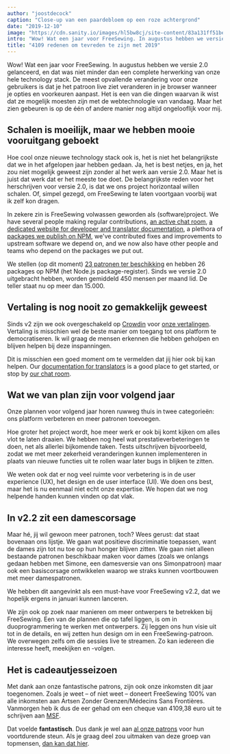 ```yaml
---
author: "joostdecock"
caption: "Close-up van een paardebloem op een roze achtergrond"
date: "2019-12-10"
image: "https://cdn.sanity.io/images/hl5bw8cj/site-content/83a131ff51bec913541a94356d1930aaa2c07f87-1920x1280.jpg"
intro: "Wow! Wat een jaar voor FreeSewing. In augustus hebben we versie 2.0 gelanceerd, en dat was niet minder dan een complete herwerking van onze hele technology stack. De meest opvallende verandering voor onze gebruikers is dat je het patroon live ziet veranderen in je browser wanneer je opties en voorkeuren aanpast. Het is een van die dingen waarvan ik wist dat ze mogelijk moesten zijn met de webtechnologie van vandaag. Maar het zien gebeuren is op de één of andere manier nog altijd ongelooflijk voor mij."
title: "4109 redenen om tevreden te zijn met 2019"
---
```



Wow! Wat een jaar voor FreeSewing. In augustus hebben we versie 2.0 gelanceerd, en dat was niet minder dan een complete herwerking van onze hele technology stack. De meest opvallende verandering voor onze gebruikers is dat je het patroon live ziet veranderen in je browser wanneer je opties en voorkeuren aanpast. Het is een van die dingen waarvan ik wist dat ze mogelijk moesten zijn met de webtechnologie van vandaag. Maar het zien gebeuren is op de één of andere manier nog altijd ongelooflijk voor mij.

## Schalen is moeilijk, maar we hebben mooie vooruitgang geboekt

Hoe cool onze nieuwe technology stack ook is, het is niet het belangrijkste dat we in het afgelopen jaar hebben gedaan. Ja, het is best netjes, en ja, het zou niet mogelijk geweest zijn zonder al het werk aan versie 2.0. Maar het is juist dat werk dat er het meeste toe doet. De belangrijkste reden voor het herschrijven voor versie 2.0, is dat we ons project horizontaal willen schalen. Of, simpel gezegd, om FreeSewing te laten voortgaan voorbij wat ik zelf kon dragen.

In zekere zin is FreeSewing volwassen geworden als (software)project. We have several people making regular contributions, [an active chat room](https://discord.freesewing.org/), [a dedicated website for developer and translator documentation](https://freesewing.dev), a plethora of [packages we publish on NPM](https://www.npmjs.com/search?q=keywords:freesewing), we've contributed fixes and improvements to upstream software we depend on, and we now also have other people and teams who depend on the packages we put out.

We stellen (op dit moment) [23 patronen ter beschikking](/patterns/) en hebben 26 packages op NPM (het Node.js package-register). Sinds we versie 2.0 uitgebracht hebben, worden gemiddeld 450 mensen per maand lid. De teller staat nu op meer dan 15.000.

## Vertaling is nog nooit zo gemakkelijk geweest

Sinds v2 zijn we ook overgeschakeld op [Crowdin](https://crowdin.com) voor [onze vertalingen](https://freesewing.dev/guides/translator/). Vertaling is misschien wel de beste manier om toegang tot ons platform te democratiseren. Ik wil graag de mensen erkennen die hebben geholpen en blijven helpen bij deze inspanningen.

Dit is misschien een goed moment om te vermelden dat jij hier ook bij kan helpen. Our [documentation for translators](https://freesewing.dev/guides/translator/) is a good place to get started, or stop by [our chat room](https://discord.freesewing.org/).

## Wat we van plan zijn voor volgend jaar

Onze plannen voor volgend jaar horen ruwweg thuis in twee categorieën: ons platform verbeteren en meer patronen toevoegen.

Hoe groter het project wordt, hoe meer werk er ook bij komt kijken om alles vlot te laten draaien. We hebben nog heel wat prestatieverbeteringen te doen, net als allerlei bijkomende taken. Tests uitschrijven bijvoorbeeld, zodat we met meer zekerheid veranderingen kunnen implementeren in plaats van nieuwe functies uit te rollen waar later bugs in blijken te zitten.

We weten ook dat er nog veel ruimte voor verbetering is in de user experience (UX), het design en de user interface (UI). We doen ons best, maar het is nu eenmaal niet echt onze expertise. We hopen dat we nog helpende handen kunnen vinden op dat vlak.

## In v2.2 zit een damescorsage

Maar hé, jij wil gewoon meer patronen, toch? Wees gerust: dat staat bovenaan ons lijstje. We gaan wat positieve discriminatie toepassen, want de dames zijn tot nu toe op hun honger blijven zitten. We gaan niet alleen bestaande patronen beschikbaar maken voor dames (zoals we onlangs gedaan hebben met Simone, een damesversie van ons Simonpatroon) maar ook een basiscorsage ontwikkelen waarop we straks kunnen voortbouwen met meer damespatronen.

We hebben dit aangevinkt als een must-have voor FreeSewing v2.2, dat we hopelijk ergens in januari kunnen lanceren.

We zijn ook op zoek naar manieren om meer ontwerpers te betrekken bij FreeSewing. Een van de plannen die op tafel liggen, is om in duoprogrammering te werken met ontwerpers. Zij leggen ons hun visie uit tot in de details, en wij zetten hun design om in een FreeSewing-patroon. We overwegen zelfs om die sessies live te streamen. Zo kan iedereen die interesse heeft, meekijken en -volgen.

## Het is cadeautjesseizoen

Met dank aan onze fantastische patrons, zijn ook onze inkomsten dit jaar toegenomen. Zoals je weet – of niet weet – doneert FreeSewing 100% van alle inkomsten aan Artsen Zonder Grenzen/Médecins Sans Frontières. Vanmorgen heb ik dus de eer gehad om een cheque van 4109,38 euro uit te schrijven aan [MSF](https://www.msf.org/).

Dat voelde **fantastisch**. Dus dank je wel aan [al onze patrons](/patrons) voor hun voortdurende steun. Als je graag deel zou uitmaken van deze groep van topmensen, [dan kan dat hier](/patrons/join).




